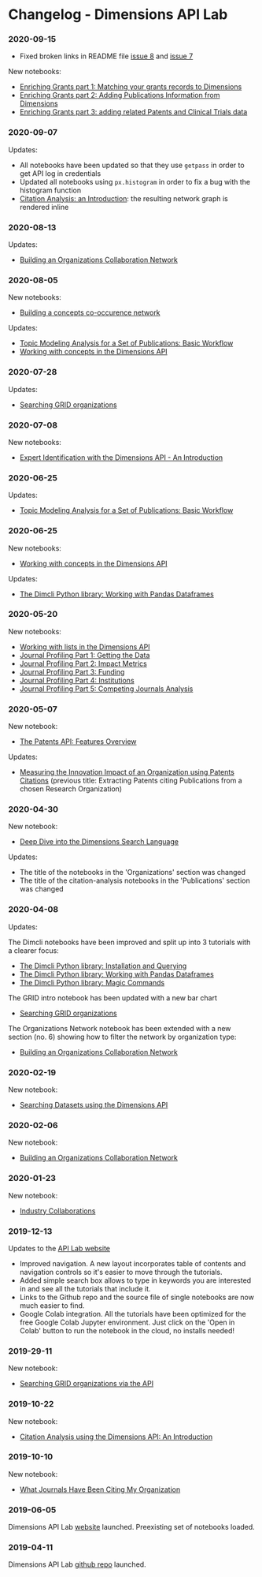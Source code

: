 # Changelog - Dimensions API Lab 


### 2020-09-15

* Fixed broken links in README file [issue 8](https://github.com/digital-science/dimensions-api-lab/issues/8) and [issue 7](https://github.com/digital-science/dimensions-api-lab/issues/7)

New notebooks:
* [Enriching Grants part 1: Matching your grants records to Dimensions](https://api-lab.dimensions.ai/cookbooks/3-grants/1-grants-enrichment-matching-records-to-dimensions.html)
* [Enriching Grants part 2: Adding Publications Information from Dimensions](https://api-lab.dimensions.ai/cookbooks/3-grants/2-grants-enrichment-adding-publications-information.html)
* [Enriching Grants part 3: adding related Patents and Clinical Trials data](https://api-lab.dimensions.ai/cookbooks/3-grants/3-grants-enrichment-adding-patents-cltrials-information.html)



### 2020-09-07

Updates:

* All notebooks have been updated so that they use `getpass` in order to get API log in credentials
* Updated all notebooks using `px.histogram` in order to fix a bug with the histogram function
* [Citation Analysis: an Introduction](https://api-lab.dimensions.ai/cookbooks/2-publications/Citation-Analysis.html): the resulting network graph is rendered inline 


### 2020-08-13

Updates:

* [Building an Organizations Collaboration Network](https://api-lab.dimensions.ai/cookbooks/8-organizations/3-Organizations-Collaboration-Network.html)


### 2020-08-05

New notebooks:
* [Building a concepts co-occurence network](https://api-lab.dimensions.ai/cookbooks/2-publications/Concepts-network-graph.html)

Updates:

* [Topic Modeling Analysis for a Set of Publications: Basic Workflow](https://api-lab.dimensions.ai/cookbooks/2-publications/Simple-topic-analysis.html)
* [Working with concepts in the Dimensions API](https://api-lab.dimensions.ai/cookbooks/1-getting-started/7-Working-with-concepts.html)


### 2020-07-28

Updates:

* [Searching GRID organizations](https://api-lab.dimensions.ai/cookbooks/8-organizations/1-GRID-preview.html)


### 2020-07-08

New notebooks:
* [Expert Identification with the Dimensions API - An Introduction](https://api-lab.dimensions.ai/cookbooks/7-researchers/Experts-search-introduction.html)


### 2020-06-25

Updates:
* [Topic Modeling Analysis for a Set of Publications: Basic Workflow](https://api-lab.dimensions.ai/cookbooks/2-publications/Simple-topic-analysis.html)


### 2020-06-25

New notebooks:
* [Working with concepts in the Dimensions API](https://api-lab.dimensions.ai/cookbooks/1-getting-started/7-Working-with-concepts.html)

Updates:
* [The Dimcli Python library: Working with Pandas Dataframes](https://api-lab.dimensions.ai/cookbooks/1-getting-started/3-Working-with-dataframes.html)


### 2020-05-20

New notebooks:
* [Working with lists in the Dimensions API](https://api-lab.dimensions.ai/cookbooks/1-getting-started/6-Working-with-lists.html)
* [Journal Profiling Part 1: Getting the Data](https://api-lab.dimensions.ai/cookbooks/2-publications/Journal-Profile-1-Gathering-data.html)
* [Journal Profiling Part 2: Impact Metrics](https://api-lab.dimensions.ai/cookbooks/2-publications/Journal-Profile-2-Researchers-Impact-Metrics.html)
* [Journal Profiling Part 3: Funding](https://api-lab.dimensions.ai/cookbooks/2-publications/Journal-Profile-3-Funding-of-Researchers.html)
* [Journal Profiling Part 4: Institutions](https://api-lab.dimensions.ai/cookbooks/2-publications/Journal-Profile-4-Institutions.html)
* [Journal Profiling Part 5: Competing Journals Analysis](https://api-lab.dimensions.ai/cookbooks/2-publications/Journal-Profile-5-Competitive-Analysis.html)


### 2020-05-07

New notebook:
* [The Patents API: Features Overview](https://api-lab.dimensions.ai/cookbooks/5-patents/1-introducing-patents.html)

Updates:
* [Measuring the Innovation Impact of an Organization using Patents Citations](https://api-lab.dimensions.ai/cookbooks/5-patents/1-Patents-referencing-a-Research-Organization.html) (previous title: Extracting Patents citing Publications from a chosen Research Organization) 


### 2020-04-30

New notebook:
* [Deep Dive into the Dimensions Search Language](https://api-lab.dimensions.ai/cookbooks/1-getting-started/5-Deep-dive-DSL-language.html)

Updates:
* The title of the notebooks in the 'Organizations' section was changed
* The title of the citation-analysis notebooks in the 'Publications' section was changed


### 2020-04-08

Updates:

The Dimcli notebooks have been improved and split up into 3 tutorials with a clearer focus:
* [The Dimcli Python library: Installation and Querying](https://api-lab.dimensions.ai/cookbooks/1-getting-started/1-Using-the-Dimcli-library-to-query-the-API.html)
* [The Dimcli Python library: Working with Pandas Dataframes](https://api-lab.dimensions.ai/cookbooks/1-getting-started/3-Working-with-dataframes.html)
* [The Dimcli Python library: Magic Commands](https://api-lab.dimensions.ai/cookbooks/1-getting-started/4-Dimcli-magic-commands.html)

The GRID intro notebook has been updated with a new bar chart
* [Searching GRID organizations](https://api-lab.dimensions.ai/cookbooks/8-organizations/1-GRID-preview.html)

The Organizations Network notebook has been extended with a new section (no. 6) showing how to filter the network by organization type:
* [Building an Organizations Collaboration Network](https://api-lab.dimensions.ai/cookbooks/8-organizations/3-Organizations-Collaboration-Network.html)


### 2020-02-19

New notebook:
* [Searching Datasets using the Dimensions API](https://api-lab.dimensions.ai/cookbooks/9-datasets/1-introducing-datasets.html)


### 2020-02-06

New notebook:
* [Building an Organizations Collaboration Network](https://api-lab.dimensions.ai/cookbooks/8-organizations/3-Organizations-Collaboration-Network.html)


### 2020-01-23

New notebook:
* [Industry Collaborations](https://digital-science.github.io/dimensions-api-lab/cookbooks/8-organizations/2-Industry-Collaboration.html)


### 2019-12-13

Updates to the [API Lab website](https://digital-science.github.io/dimensions-api-lab/)

* Improved navigation. A new layout incorporates table of contents and navigation controls so it's easier to move through the tutorials.
* Added simple search box allows to type in keywords you are interested in and see all the tutorials that include it.
* Links to the Github repo and the source file of single notebooks are now much easier to find.
* Google Colab integration. All the tutorials have been optimized for the free Google Colab Jupyter environment. Just click on the 'Open in Colab' button to run the notebook in the cloud, no installs needed!


### 2019-29-11

New notebook:
* [Searching GRID organizations via the API](https://api-lab.dimensions.ai/cookbooks/8-organizations/1-GRID-preview.html)


### 2019-10-22 

New notebook:
* [Citation Analysis using the Dimensions API: An Introduction](https://digital-science.github.io/dimensions-api-lab/cookbooks/2-publications/Citation-Analysis.html)


### 2019-10-10 

New notebook:
* [What Journals Have Been Citing My Organization](https://digital-science.github.io/dimensions-api-lab/cookbooks/2-publications/Which-Are-the-Journals-Citing-My-Organization.html)


### 2019-06-05 

Dimensions API Lab [website](https://github.com/digital-science/dimensions-api-lab/) launched. 
Preexisting set of notebooks loaded.


### 2019-04-11

Dimensions API Lab [github repo](https://github.com/digital-science/dimensions-api-lab/) launched. 